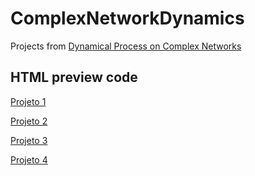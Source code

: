 # ComplexNetworkDynamics
Projects from [Dynamical Process on Complex Networks](https://uspdigital.usp.br/janus/componente/disciplinasOferecidasInicial.jsf?action=3&sgldis=SME5924)

## HTML preview code
[Projeto 1](https://htmlpreview.github.io/?https://github.com/jorgesalhani/ComplexNetworkDynamics/blob/main/ComplexNetProjects/projeto1.html)

[Projeto 2](https://htmlpreview.github.io/?https://github.com/jorgesalhani/ComplexNetworkDynamics/blob/main/ComplexNetProjects/projeto2.html)

[Projeto 3](https://htmlpreview.github.io/?https://github.com/jorgesalhani/ComplexNetworkDynamics/blob/main/ComplexNetProjects/projeto3.html)

[Projeto 4](https://htmlpreview.github.io/?https://github.com/jorgesalhani/ComplexNetworkDynamics/blob/main/ComplexNetProjects/projeto4.html)
